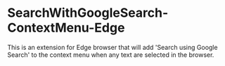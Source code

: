 # SearchWithGoogleSearch-ContextMenu-Edge
This is an extension for Edge browser that will add 'Search using Google Search' to the context menu when any text are selected in the browser.
